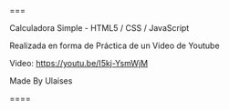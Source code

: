 ===

Calculadora Simple - HTML5 / CSS / JavaScript

Realizada en forma de Práctica de un Video de Youtube

Video: https://youtu.be/I5kj-YsmWjM

Made By Ulaises

====
